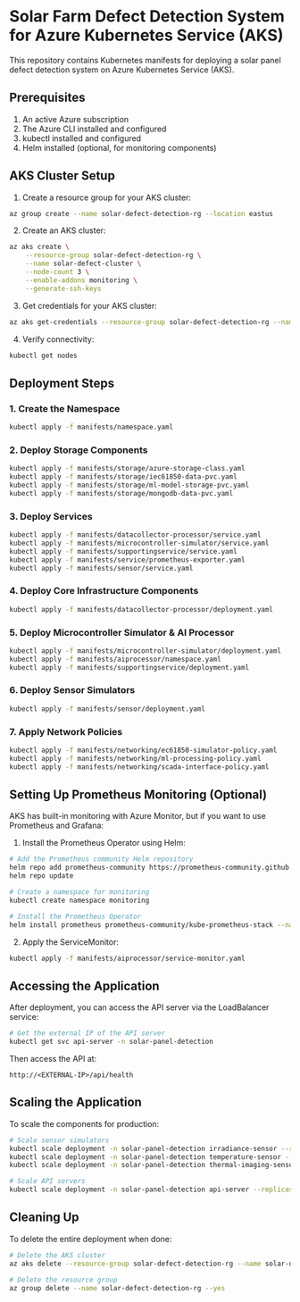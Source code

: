 # Solar Farm Defect Detection System for Azure Kubernetes Service (AKS)

This repository contains Kubernetes manifests for deploying a solar panel defect detection system on Azure Kubernetes Service (AKS).

## Prerequisites

1. An active Azure subscription
2. The Azure CLI installed and configured
3. kubectl installed and configured
4. Helm installed (optional, for monitoring components)

## AKS Cluster Setup

1. Create a resource group for your AKS cluster:

```bash
az group create --name solar-defect-detection-rg --location eastus
```

2. Create an AKS cluster:

```bash
az aks create \
    --resource-group solar-defect-detection-rg \
    --name solar-defect-cluster \
    --node-count 3 \
    --enable-addons monitoring \
    --generate-ssh-keys
```

3. Get credentials for your AKS cluster:

```bash
az aks get-credentials --resource-group solar-defect-detection-rg --name solar-defect-cluster
```

4. Verify connectivity:

```bash
kubectl get nodes
```

## Deployment Steps

### 1. Create the Namespace

```bash
kubectl apply -f manifests/namespace.yaml
```

### 2. Deploy Storage Components

```bash
kubectl apply -f manifests/storage/azure-storage-class.yaml
kubectl apply -f manifests/storage/iec61850-data-pvc.yaml
kubectl apply -f manifests/storage/ml-model-storage-pvc.yaml
kubectl apply -f manifests/storage/mongodb-data-pvc.yaml
```

### 3. Deploy Services

```bash
kubectl apply -f manifests/datacollector-processor/service.yaml
kubectl apply -f manifests/microcontroller-simulator/service.yaml
kubectl apply -f manifests/supportingservice/service.yaml
kubectl apply -f manifests/service/prometheus-exporter.yaml
kubectl apply -f manifests/sensor/service.yaml
```

### 4. Deploy Core Infrastructure Components

```bash
kubectl apply -f manifests/datacollector-processor/deployment.yaml
```

### 5. Deploy Microcontroller Simulator & AI Processor

```bash
kubectl apply -f manifests/microcontroller-simulator/deployment.yaml
kubectl apply -f manifests/aiprocessor/namespace.yaml
kubectl apply -f manifests/supportingservice/deployment.yaml
```

### 6. Deploy Sensor Simulators

```bash
kubectl apply -f manifests/sensor/deployment.yaml
```

### 7. Apply Network Policies

```bash
kubectl apply -f manifests/networking/ec61850-simulator-policy.yaml
kubectl apply -f manifests/networking/ml-processing-policy.yaml
kubectl apply -f manifests/networking/scada-interface-policy.yaml
```

## Setting Up Prometheus Monitoring (Optional)

AKS has built-in monitoring with Azure Monitor, but if you want to use Prometheus and Grafana:

1. Install the Prometheus Operator using Helm:

```bash
# Add the Prometheus community Helm repository
helm repo add prometheus-community https://prometheus-community.github.io/helm-charts
helm repo update

# Create a namespace for monitoring
kubectl create namespace monitoring

# Install the Prometheus Operator
helm install prometheus prometheus-community/kube-prometheus-stack --namespace monitoring
```

2. Apply the ServiceMonitor:

```bash
kubectl apply -f manifests/aiprocessor/service-monitor.yaml
```

## Accessing the Application

After deployment, you can access the API server via the LoadBalancer service:

```bash
# Get the external IP of the API server
kubectl get svc api-server -n solar-panel-detection
```

Then access the API at:
```
http://<EXTERNAL-IP>/api/health
```

## Scaling the Application

To scale the components for production:

```bash
# Scale sensor simulators
kubectl scale deployment -n solar-panel-detection irradiance-sensor --replicas=5
kubectl scale deployment -n solar-panel-detection temperature-sensor --replicas=5
kubectl scale deployment -n solar-panel-detection thermal-imaging-sensor --replicas=5

# Scale API servers
kubectl scale deployment -n solar-panel-detection api-server --replicas=3
```

## Cleaning Up

To delete the entire deployment when done:

```bash
# Delete the AKS cluster
az aks delete --resource-group solar-defect-detection-rg --name solar-defect-cluster --yes --no-wait

# Delete the resource group
az group delete --name solar-defect-detection-rg --yes
```
